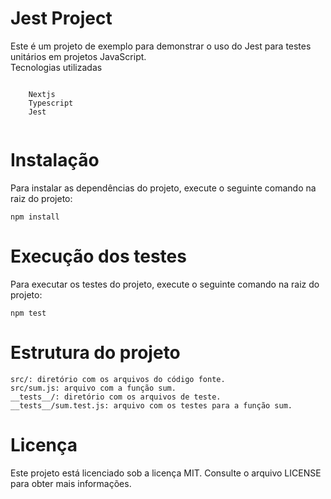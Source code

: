 # Jest Project

Este é um projeto de exemplo para demonstrar o uso do Jest para testes unitários em projetos JavaScript.
<br />
Tecnologias utilizadas

```

    Nextjs
    Typescript
    Jest
    
```

 # Instalação

Para instalar as dependências do projeto, execute o seguinte comando na raiz do projeto:

```
npm install
```

 # Execução dos testes

Para executar os testes do projeto, execute o seguinte comando na raiz do projeto:

```
npm test
```

# Estrutura do projeto

    src/: diretório com os arquivos do código fonte.
    src/sum.js: arquivo com a função sum.
    __tests__/: diretório com os arquivos de teste.
    __tests__/sum.test.js: arquivo com os testes para a função sum.

# Licença

Este projeto está licenciado sob a licença MIT. Consulte o arquivo LICENSE para obter mais informações.
